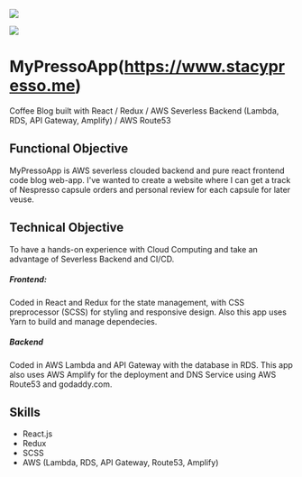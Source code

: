 ![](https://media.giphy.com/media/TgxJxYZDe419rLN6lS/giphy.gif)



![](https://user-images.githubusercontent.com/45322680/73678181-cf419d80-4685-11ea-844d-7050e263b87a.png)



# MyPressoApp(https://www.stacypresso.me)

Coffee Blog built with React / Redux / AWS Severless Backend (Lambda, RDS, API Gateway, Amplify) / AWS Route53

## Functional Objective
MyPressoApp is AWS severless clouded backend and pure react frontend code blog web-app. I've wanted to create a website where I can get a track of Nespresso capsule orders and personal review for each capsule for later veuse. 


## Technical Objective
To have a hands-on experience with Cloud Computing and take an advantage of Severless Backend and CI/CD.

##### Frontend:
Coded in React and Redux for the state management, with CSS preprocessor (SCSS) for styling and responsive design.
Also this app uses Yarn to build and manage dependecies.

##### Backend
Coded in AWS Lambda and API Gateway with the database in RDS. 
This app also uses AWS Amplify for the deployment and DNS Service using AWS Route53 and godaddy.com. 


## Skills
* React.js
* Redux
* SCSS
* AWS (Lambda, RDS, API Gateway, Route53, Amplify)


